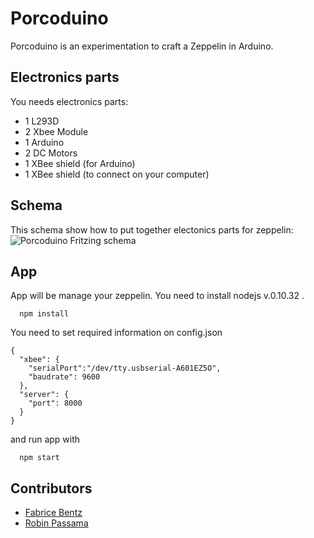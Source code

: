 # Porcoduino
Porcoduino is an experimentation to craft a Zeppelin in Arduino.

## Electronics parts
You needs electronics parts:

* 1 L293D
* 2 Xbee Module
* 1 Arduino
* 2 DC Motors
* 1 XBee shield (for Arduino)
* 1 XBee shield (to connect on your computer)

## Schema
This schema show how to put together electonics parts for zeppelin:
![Porcoduino Fritzing schema](https://raw.github.com/fbentz/Porcoduino/master/docs/Porcoduino_bb.png)

## App
App will be manage your zeppelin. You need to install nodejs v.0.10.32 .

```
  npm install
```

You need to set required information on config.json

```
{
  "xbee": {
    "serialPort":"/dev/tty.usbserial-A601EZ5O",
    "baudrate": 9600
  },
  "server": {
    "port": 8000
  }
}

```
and run app with

```
  npm start
```

## Contributors
* [Fabrice Bentz](https://github.com/fbentz/)
* [Robin Passama](https://github.com/passama/)
